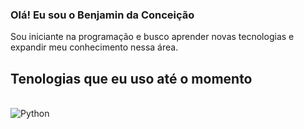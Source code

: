 ### Olá! Eu sou o Benjamin da Conceição

Sou iniciante na programação e busco aprender novas tecnologias e expandir meu conhecimento nessa área.

## Tenologias que eu uso até o momento
<div style="display: incline_block"><br/>
    <img align="center" alt="Python" src="https://img.shields.io/badge/Python-3776AB?style=for-the-badge&logo=python&logoColor=white"/>
</div>

